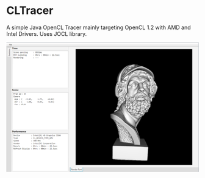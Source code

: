 # CLTracer

A simple Java OpenCL Tracer mainly targeting OpenCL 1.2 with AMD and Intel Drivers. Uses JOCL library.

![Alt text](screenshot.png?raw=true "Title")
